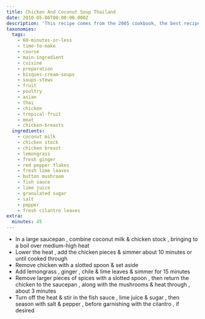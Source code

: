 ```yaml
---
title: Chicken And Coconut Soup Thailand
date: 2010-05-06T00:00:00.000Z
description: 'This recipe comes from the 2005 cookbook, the best recipes in the world.'
taxonomies:
  tags:
    - 60-minutes-or-less
    - time-to-make
    - course
    - main-ingredient
    - cuisine
    - preparation
    - bisques-cream-soups
    - soups-stews
    - fruit
    - poultry
    - asian
    - thai
    - chicken
    - tropical-fruit
    - meat
    - chicken-breasts
  ingredients:
    - coconut milk
    - chicken stock
    - chicken breast
    - lemongrass
    - fresh ginger
    - red pepper flakes
    - fresh lime leaves
    - button mushroom
    - fish sauce
    - lime juice
    - granulated sugar
    - salt
    - pepper
    - fresh cilantro leaves
extra:
  minutes: 45
---
```

 - In a large saucepan , combine coconut milk & chicken stock , bringing to a boil over medium-high heat
 - Lower the heat , add the chicken pieces & simmer about 10 minutes or until cooked through
 - Remove chicken with a slotted spoon & set aside
 - Add lemongrass , ginger , chile & lime leaves & simmer for 15 minutes
 - Remove larger pieces of spices with a slotted spoon , then return the chicken to the saucepan , along with the mushrooms & heat through , about 3 minutes
 - Turn off the heat & stir in the fish sauce , lime juice & sugar , then season with salt & pepper , before garnishing with the cilantro , if desired
